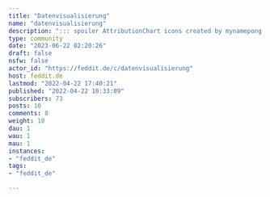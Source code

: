 ```yaml
---
title: "Datenvisualisierung" 
name: "datenvisualisierung"
description: "::: spoiler AttributionChart icons created by mynamepong - [Flaticon](https://www.flaticon.com/free-icons/chart)___:::"
type: community
date: "2023-06-22 02:20:26"
draft: false
nsfw: false
actor_id: "https://feddit.de/c/datenvisualisierung"
host: feddit.de
lastmod: "2022-04-22 17:40:21"
published: "2022-04-22 10:33:09"
subscribers: 73
posts: 10
comments: 8
weight: 10
dau: 1
wau: 1
mau: 1
instances:
- "feddit_de"
tags: 
- "feddit_de"

---
```


